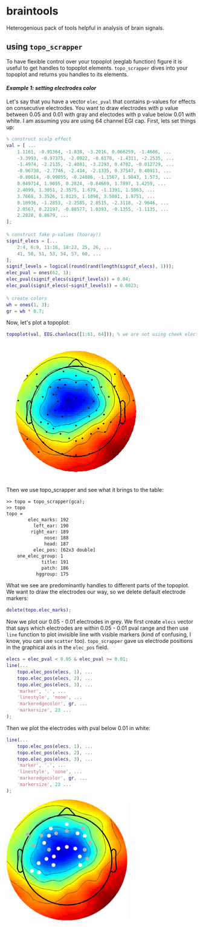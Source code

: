 # braintools
Heterogenious pack of tools helpful in analysis of brain signals.

## using `topo_scrapper`
To have flexible control over your topoplot (eeglab function) figure it is useful to get handles to topoplot elements. `topo_scrapper` dives into your topoplot and returns you handles to its elements.
#### *Example 1: setting electrodes color*
Let's say that you have a vector `elec_pval` that contains p-values for effects on consecutive electrodes. You want to draw electrodes with p value between 0.05 and 0.01 with gray and electodes with p value below 0.01 with white. I am assuming you are using 64 channel EGI cap.
First, lets set things up:
```matlab
% construct scalp effect
val = [ ...
    1.1161, -0.91364, -1.838, -3.2016, 0.066259, -1.4606, ...
    -3.3993, -0.97375, -2.0922, -0.6178, -1.4311, -2.2535, ...
    -1.4974, -2.2135, -2.4081, -3.2293, 0.4702, -0.012729, ...
    -0.96738, -2.7746, -2.414, -2.1335, 0.37547, 0.40911, ...
    -0.80614, -0.99055, -0.24086, -1.1567, 1.9843, 1.573, ...
    0.049714, 1.9055, 0.2824, -0.84669, 1.7897, 1.4259, ...
    2.4099, 1.3051, 2.3575, 1.679, -1.1391, 1.5863, ...
    3.7668, 3.3526, 1.8125, 1.1898, 3.5081, 1.8751, ...
    0.10936, -1.2853, -2.2585, 2.8515, -2.3118, -2.9646, ...
    2.0567, 0.22197, -0.88577, 1.0393, -0.1355, -1.1135, ...
    2.2828, 0.8679, ...
];

% construct fake p-values (hooray!)
signif_elecs = [...
    2:4, 6:9, 11:16, 18:22, 25, 26, ...
    41, 50, 51, 53, 54, 57, 60, ...
];
signif_levels = logical(round(rand(length(signif_elecs), 1)));
elec_pval = ones(62, 1);
elec_pval(signif_elecs(signif_levels)) = 0.04;
elec_pval(signif_elecs(~signif_levels)) = 0.0023;

% create colors
wh = ones(1, 3);
gr = wh * 0.7;
```

Now, let's plot a topoplot:
```matlab
topoplot(val, EEG.chanlocs([1:61, 64])); % we are not using cheek electrodes
```
![alt tag](https://raw.githubusercontent.com/mmagnuski/braintools/master/docs/pics/Ex01_01.PNG)

Then we use topo_scrapper and see what it brings to the table:
```
>> topo = topo_scrapper(gca);
>> topo
topo = 
        elec_marks: 192
          left_ear: 190
         right_ear: 189
              nose: 188
              head: 187
          elec_pos: [62x3 double]
    one_elec_group: 1
             title: 191
             patch: 186
           hggroup: 175
```

What we see are predominantly handles to different parts of the topoplot.
We want to draw the electrodes our way, so we delete default electrode markers:
```matlab
delete(topo.elec_marks);
```
Now we plot our 0.05 - 0.01 electrodes in grey. 
We first create `elecs` vector that says which electrodes are within 0.05 - 0.01 pval range 
and then use `line` function to plot invisible line with visible markers (kind of confusing, 
I know, you can use `scatter` too). `topo_scrapper` gave us electrode positions in the 
graphical axis in the `elec_pos` field.
```matlab
elecs = elec_pval < 0.05 & elec_pval >= 0.01;
line(...
    topo.elec_pos(elecs, 1), ...
    topo.elec_pos(elecs, 2), ...
    topo.elec_pos(elecs, 3), ...
    'marker', '.', ...
    'linestyle', 'none', ...
    'markeredgecolor', gr, ...
    'markersize', 23 ...
);
```
Then we plot the electrodes with pval below 0.01 in white:
```matlab
line(...
    topo.elec_pos(elecs, 1), ...
    topo.elec_pos(elecs, 2), ...
    topo.elec_pos(elecs, 3), ...
    'marker', '.', ...
    'linestyle', 'none', ...
    'markeredgecolor', gr, ...
    'markersize', 23 ...
);
```
![alt tag](https://raw.githubusercontent.com/mmagnuski/braintools/master/docs/pics/Ex01_02.png)
